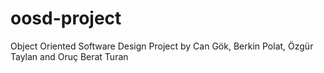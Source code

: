 # oosd-project
Object Oriented Software Design Project by Can Gök, Berkin Polat, Özgür Taylan and Oruç Berat Turan
